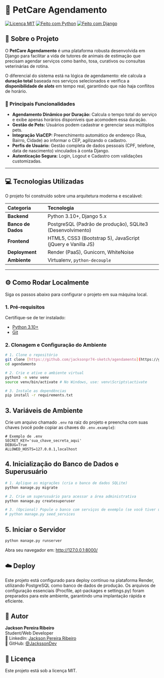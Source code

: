 # 🐾 PetCare Agendamento

[![Licença MIT](https://img.shields.io/badge/License-MIT-green.svg)](https://opensource.org/licenses/MIT)
[![Feito com Python](https://img.shields.io/badge/Python-3.10%2B-blue)](https://www.python.org/)
[![Feito com Django](https://img.shields.io/badge/Django-5.0.x-092E20.svg)](https://www.djangoproject.com/)

## 📄 Sobre o Projeto

O **PetCare Agendamento** é uma plataforma robusta desenvolvida em Django para facilitar a vida de tutores de animais de estimação que precisam agendar serviços como banho, tosa, curativos ou consultas veterinárias de rotina.

O diferencial do sistema está na lógica de agendamento: ele calcula a **duração total** baseada nos serviços selecionados e verifica a **disponibilidade de *slots*** em tempo real, garantindo que não haja conflitos de horário.

### 🔑 Principais Funcionalidades

* **Agendamento Dinâmico por Duração:** Calcula o tempo total do serviço e exibe apenas horários disponíveis que acomodem essa duração.
* **Gestão de Pets:** Usuários podem cadastrar e gerenciar seus múltiplos pets.
* **Integração ViaCEP:** Preenchimento automático de endereço (Rua, Bairro, Cidade) ao informar o CEP, agilizando o cadastro.
* **Perfis de Usuário:** Gestão completa de dados pessoais (CPF, telefone, data de nascimento) vinculados à conta Django.
* **Autenticação Segura:** Login, Logout e Cadastro com validações customizadas.

---

## 💻 Tecnologias Utilizadas

O projeto foi construído sobre uma arquitetura moderna e escalável:

| Categoria | Tecnologia |
| :--- | :--- |
| **Backend** | Python 3.10+, Django 5.x |
| **Banco de Dados** | PostgreSQL (Padrão de produção), SQLite3 (Desenvolvimento) |
| **Frontend** | HTML5, CSS3 (Bootstrap 5), JavaScript (jQuery e Vanilla JS) |
| **Deployment** | Render (PaaS), Gunicorn, WhiteNoise |
| **Ambiente** | Virtualenv, `python-decouple` |

---

## ⚙️ Como Rodar Localmente

Siga os passos abaixo para configurar o projeto em sua máquina local.

### 1. Pré-requisitos

Certifique-se de ter instalado:
* [Python 3.10+](https://www.python.org/)
* [Git](https://git-scm.com/downloads)

### 2. Clonagem e Configuração do Ambiente

```bash
# 1. Clone o repositório
git clone [https://github.com/jacksonpr74-sketch/agendamento](https://github.com/jacksonpr74-sketch/agendamento)
cd agendamento

# 2. Crie e ative o ambiente virtual
python3 -m venv venv
source venv/bin/activate # No Windows, use: venv\Scripts\activate

# 3. Instale as dependências
pip install -r requirements.txt
```

## 3. Variáveis de Ambiente

Crie um arquivo chamado `.env` na raiz do projeto e preencha com suas chaves (você pode copiar as chaves do `.env.example`):

```env
# Exemplo de .env
SECRET_KEY='sua_chave_secreta_aqui'
DEBUG=True
ALLOWED_HOSTS=127.0.0.1,localhost
```

## 4. Inicialização do Banco de Dados e Superusuário

```bash
# 1. Aplique as migrações (cria o banco de dados SQLite)
python manage.py migrate

# 2. Crie um superusuário para acessar a área administrativa
python manage.py createsuperuser

# 3. (Opcional) Popule o banco com serviços de exemplo (se você tiver um comando 'seed')
# python manage.py seed_services
```

## 5. Iniciar o Servidor

```bash
python manage.py runserver
```
Abra seu navegador em: http://127.0.0.1:8000/

## ☁️ Deploy

Este projeto está configurado para deploy contínuo na plataforma Render, utilizando PostgreSQL como banco de dados de produção. Os arquivos de configuração essenciais (Procfile, apt-packages e settings.py) foram preparados para este ambiente, garantindo uma implantação rápida e eficiente.

## 🤝 Autor

**Jackson Pereira Ribeiro**  
Student/Web Developer  
📧 LinkedIn: [Jackson Pereira Ribeiro](https://br.linkedin.com/in/jackson-ribeiro-625029216)  
🐙 GitHub: [@JackssonDev](https://github.com/JackssonDev)

## 📄 Licença

Este projeto está sob a licença MIT.